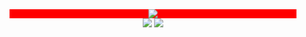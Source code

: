 <div align="center" style="background:red;"> 
  <img src="https://github-readme-stats.vercel.app/api?username=Auriorx&theme=great-gatsby&hide_border=true&count_private=true" />
</div>

<div align="center">
  <a href="https://github.com/auriorx/ptcgo-auto-redeemer-simple">
      <img src="https://github-readme-stats.vercel.app/api/pin/?username=Auriorx&repo=ptcgo-auto-redeemer-simple&theme=great-gatsby&hide_border=true?show_owner=true)](https://github.com/Auriorx/github-readme-stats" /></a>
  <a href="https://github.com/auriorx/pokemart-auto-redeemer">
<img src="https://github-readme-stats.vercel.app/api/pin/?username=Auriorx&repo=pokemart-auto-redeemer&theme=great-gatsby&hide_border=true?show_owner=true)](https://github.com/Auriorx/github-readme-stats" /></a>

</div>
